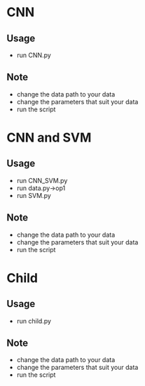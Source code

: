 # CNN
## Usage
- run CNN.py
## Note
- change the data path to your data
- change the parameters that suit your data
- run the script

# CNN and SVM
## Usage
- run CNN_SVM.py  
- run data.py->op1
- run SVM.py
## Note
- change the data path to your data
- change the parameters that suit your data
- run the script  

# Child
## Usage
- run child.py
## Note
- change the data path to your data
- change the parameters that suit your data
- run the script  